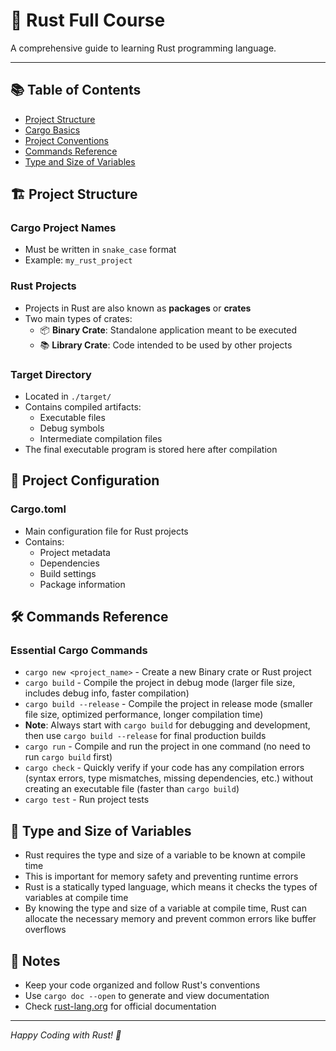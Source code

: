 # 🦀 Rust Full Course

A comprehensive guide to learning Rust programming language.

---

## 📚 Table of Contents

- [Project Structure](#project-structure)
- [Cargo Basics](#cargo-basics)
- [Project Conventions](#project-conventions)
- [Commands Reference](#commands-reference)
- [Type and Size of Variables](#type-and-size-of-variables)

## 🏗️ Project Structure

### Cargo Project Names

- Must be written in `snake_case` format
- Example: `my_rust_project`

### Rust Projects

- Projects in Rust are also known as **packages** or **crates**
- Two main types of crates:
  - 📦 **Binary Crate**: Standalone application meant to be executed
  - 📚 **Library Crate**: Code intended to be used by other projects

### Target Directory

- Located in `./target/`
- Contains compiled artifacts:
  - Executable files
  - Debug symbols
  - Intermediate compilation files
- The final executable program is stored here after compilation

## 📄 Project Configuration

### Cargo.toml

- Main configuration file for Rust projects
- Contains:
  - Project metadata
  - Dependencies
  - Build settings
  - Package information

## 🛠️ Commands Reference

### Essential Cargo Commands

- `cargo new <project_name>` - Create a new Binary crate or Rust project
- `cargo build` - Compile the project in debug mode (larger file size, includes debug info, faster compilation)
- `cargo build --release` - Compile the project in release mode (smaller file size, optimized performance, longer compilation time)
- **Note**: Always start with `cargo build` for debugging and development, then use `cargo build --release` for final production builds
- `cargo run` - Compile and run the project in one command (no need to run `cargo build` first)
- `cargo check` - Quickly verify if your code has any compilation errors (syntax errors, type mismatches, missing dependencies, etc.) without creating an executable file (faster than `cargo build`)
- `cargo test` - Run project tests

## 📝 Type and Size of Variables

- Rust requires the type and size of a variable to be known at compile time
- This is important for memory safety and preventing runtime errors
- Rust is a statically typed language, which means it checks the types of variables at compile time
- By knowing the type and size of a variable at compile time, Rust can allocate the necessary memory and prevent common errors like buffer overflows

## 📝 Notes

- Keep your code organized and follow Rust's conventions
- Use `cargo doc --open` to generate and view documentation
- Check [rust-lang.org](https://www.rust-lang.org) for official documentation

---

_Happy Coding with Rust! 🦀_
